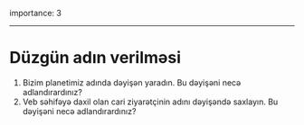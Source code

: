 importance: 3

---

# Düzgün adın verilməsi

1. Bizim planetimiz adında dəyişən yaradın. Bu dəyişəni necə adlandırardınız?
2. Veb səhifəyə daxil olan cari ziyarətçinin adını dəyişəndə saxlayın. Bu dəyişəni necə adlandırardınız?
